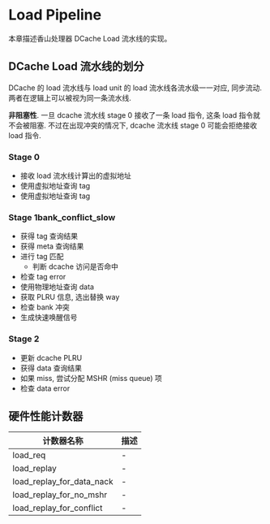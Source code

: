 # Load Pipeline

本章描述香山处理器 DCache Load 流水线的实现。

## DCache Load 流水线的划分

DCache 的 load 流水线与 load unit 的 load 流水线各流水级一一对应, 同步流动. 两者在逻辑上可以被视为同一条流水线. 

**非阻塞性**. 一旦 dcache 流水线 stage 0 接收了一条 load 指令, 这条 load 指令就不会被阻塞. 不过在出现冲突的情况下, dcache 流水线 stage 0 可能会拒绝接收 load 指令.

### Stage 0

* 接收 load 流水线计算出的虚拟地址
* 使用虚拟地址查询 tag
* 使用虚拟地址查询 tag

### Stage 1bank_conflict_slow

* 获得 tag 查询结果
* 获得 meta 查询结果
* 进行 tag 匹配
    * 判断 dcache 访问是否命中
* 检查 tag error
* 使用物理地址查询 data
* 获取 PLRU 信息, 选出替换 way
* 检查 bank 冲突
* 生成快速唤醒信号

### Stage 2

* 更新 dcache PLRU
* 获得 data 查询结果
* 如果 miss, 尝试分配 MSHR (miss queue) 项
* 检查 data error

## 硬件性能计数器

计数器名称|描述
-|-
load_req|-
load_replay|-
load_replay_for_data_nack|-
load_replay_for_no_mshr|-
load_replay_for_conflict|-
